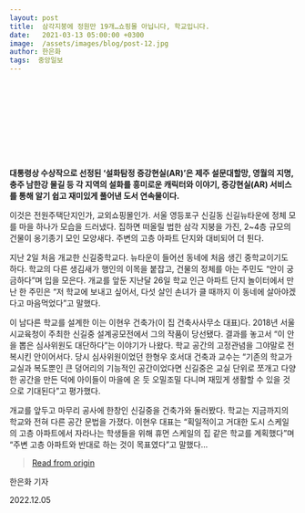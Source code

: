 ```yaml
---
layout: post
title:  삼각지붕에 정원만 19개…쇼핑몰 아닙니다, 학교입니다.
date:   2021-03-13 05:00:00 +0300
image:  /assets/images/blog/post-12.jpg
author: 한은화
tags:  중앙일보
---
```

<br><br><br><br><br><br><br><br>

**대통령상 수상작으로 선정된 ‘설화탐정 증강현실(AR)’은 제주 설문대할망, 영월의 지명, 충주 남한강 물길 등 각 지역의 설화를 흥미로운 캐릭터와 이야기, 증강현실(AR) 서비스를 통해 알기 쉽고 재미있게 풀어낸 도서 연속물이다.**

이것은 전원주택단지인가, 교외쇼핑몰인가. 서울 영등포구 신길동 신길뉴타운에 정체 모를 마을 하나가 모습을 드러냈다. 집하면 떠올릴 법한 삼각 지붕을 가진, 2~4층 규모의 건물이 옹기종기 모인 모양새다. 주변의 고층 아파트 단지와 대비되어 더 튄다.

지난 2일 처음 개교한 신길중학교다. 뉴타운이 들어선 동네에 처음 생긴 중학교이기도 하다. 학교의 다른 생김새가 행인의 이목을 붙잡고, 건물의 정체를 아는 주민도 “안이 궁금하다”며 입을 모은다. 개교를 앞둔 지난달 26일 학교 인근 아파트 단지 놀이터에서 만난 한 주민은 “저 학교에 보내고 싶어서, 다섯 살인 손녀가 클 때까지 이 동네에 살아야겠다고 마음먹었다”고 말했다.

이 남다른 학교를 설계한 이는 이현우 건축가(이 집 건축사사무소 대표)다. 2018년 서울시교육청이 주최한 신길중 설계공모전에서 그의 작품이 당선됐다. 결과를 놓고서 “이 안을 뽑은 심사위원도 대단하다”는 이야기가 나왔다. 학교 공간의 고정관념을 그야말로 전복시킨 안이어서다. 당시 심사위원이었던 한형우 호서대 건축과 교수는 “기존의 학교가 교실과 복도뿐인 큰 덩어리의 기능적인 공간이었다면 신길중은 교실 단위로 쪼개고 다양한 공간을 만든 덕에 아이들이 마을에 온 듯 오밀조밀 다니며 재밌게 생활할 수 있을 것으로 기대된다”고 평가했다.

개교를 앞두고 마무리 공사에 한창인 신길중을 건축가와 둘러봤다. 학교는 지금까지의 학교와 전혀 다른 공간 문법을 가졌다. 이현우 대표는 “획일적이고 거대한 도시 스케일의 고층 아파트에서 자라나는 학생들을 위해 휴먼 스케일의 집 같은 학교를 계획했다”며 “주변 고층 아파트와 반대로 하는 것이 목표였다”고 말했다...

><a href="https://www.joongang.co.kr/article/24010923#home">Read from origin</a>

한은화 기자

2022.12.05
 